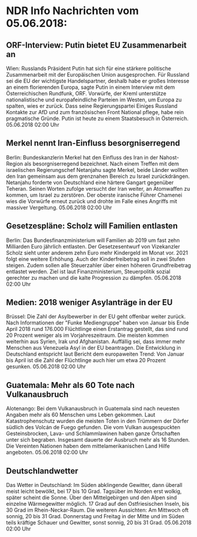 # NDR Info Nachrichten vom 05.06.2018:


## ORF-Interview: Putin bietet EU Zusammenarbeit an
Wien: Russlands Präsident Putin hat sich für eine stärkere politische Zusammenarbeit mit der Europäischen Union ausgesprochen. Für Russland sei die EU der wichtigste Handelspartner, deshalb habe er großes Interesse an einem florierenden Europa, sagte Putin in einem Interview mit dem Österreichischen Rundfunk, ORF. Vorwürfe, der Kreml unterstütze nationalistische und europafeindliche Parteien im Westen, um Europa zu spalten, wies er  zurück. Dass seine Regierungspartei Einiges Russland Kontakte zur AfD und zum französischen Front National pflege, habe rein pragmatische Gründe. Putin ist heute zu einem Staatsbesuch in Österreich. 05.06.2018 02:00 Uhr 

## Merkel nennt Iran-Einfluss besorgniserregend
Berlin: Bundeskanzlerin Merkel hat den Einfluss des Iran in der Nahost-Region als besorgniserregend bezeichnet. Nach einem Treffen mit dem israelischen Regierungschef Netanjahu sagte Merkel, beide Länder wollten den Iran gemeinsam aus dem grenznahen Bereich zu Israel zurückdrängen. Netanjahu forderte von Deutschland eine härtere Gangart gegenüber Teheran. Seinen Worten zufolge versucht der Iran weiter, an  Atomwaffen zu kommen, um Israel zu zerstören. Der oberste iranische Führer Chamenei wies die Vorwürfe erneut zurück und drohte im Falle eines Angriffs mit massiver Vergeltung. 05.06.2018 02:00 Uhr 

## Gesetzespläne: Scholz will Familien entlasten
Berlin: Das Bundesfinanzministerium will Familien ab 2019 um fast zehn Milliarden Euro jährlich entlasten. Der Gesetzesentwurf von Vizekanzler Scholz sieht unter anderem zehn Euro mehr Kindergeld im Monat vor. 2021 folgt eine weitere Erhöhung. Auch der Kinderfreibetrag soll in zwei Stufen steigen. Zudem sollen alle Steuerzahler über einen höheren Grundfreibetrag entlastet werden. Ziel ist laut Finanzministerium, Steuerpolitik sozial gerechter zu machen und die kalte Progression zu dämpfen. 05.06.2018 02:00 Uhr 

## Medien: 2018 weniger Asylanträge in der EU
Brüssel: Die Zahl der Asylbewerber in der EU geht offenbar weiter zurück. Nach Informationen der "Funke Mediengruppe" haben von Januar bis Ende April 2018 rund 176.000 Flüchtlinge einen Erstantrag gestellt, das sind rund 20 Prozent weniger als im Vorjahreszeitraum. Die meisten kommen weiterhin aus Syrien, Irak und Afghanistan. Auffällig sei, dass immer mehr Menschen aus  Venezuela Asyl in der EU beantragen. Die Entwicklung in Deutschland entspricht laut Bericht dem europaweiten Trend: Von Januar bis April ist die Zahl der Flüchtlinge auch hier um etwa 20 Prozent gesunken. 05.06.2018 02:00 Uhr 

## Guatemala: Mehr als 60 Tote nach Vulkanausbruch
Alotenango: Bei dem Vulkanausbruch in Guatemala sind nach neuesten Angaben mehr als 60 Menschen ums Leben gekommen. Laut Katastrophenschutz wurden die meisten Toten in den Trümmern der Dörfer südlich des Volcán de Fuego gefunden. Die vom Vulkan ausgespuckten Gesteinsbrocken, Lava- und Schlammlawinen haben ganze Ortschaften unter sich begraben. Insgesamt dauerte der Ausbruch mehr als 16 Stunden. Die Vereinten Nationen haben dem mittelamerikanischen Land Hilfe angeboten. 05.06.2018 02:00 Uhr 

## Deutschlandwetter
Das Wetter in Deutschland: Im Süden abklingende Gewitter, dann überall meist leicht bewölkt, bei 17 bis 10 Grad. Tagsüber im Norden erst wolkig, später scheint die Sonne. Über den Mittelgebirgen und den Alpen sind einzelne Wärmegewitter möglich. 17 Grad auf den Ostfriesischen Inseln, bis 30 Grad im Rhein-Neckar-Raum. Die weiteren Aussichten:
Am Mittwoch oft sonnig, 20 bis 31 Grad. Donnerstag und Freitag in der Mitte und im Süden teils kräftige Schauer und Gewitter, sonst sonnig, 20 bis 31 Grad. 05.06.2018 02:00 Uhr 
